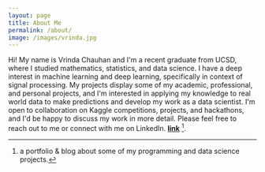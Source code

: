 ```yaml
---
layout: page
title: About Me
permalink: /about/
image: /images/vrinda.jpg
---
```


Hi! My name is Vrinda Chauhan and I'm a recent graduate from UCSD, where I studied mathematics, statistics, and data science. I have a deep interest in machine learning and deep learning, specifically in context of signal processing. My projects display some of my academic, professional, and personal projects, and I'm interested in applying my knowledge to real world data to make predictions and develop my work as a data scientist. I'm open to collaboration on Kaggle competitions, projects, and hackathons, and I'd be happy to discuss my work in more detail. Please feel free to reach out to me or connect with me on LinkedIn. **[link](https://www.linkedin.com/in/vrindachaa/)** [^1].



[^1]:a portfolio & blog about some of my programming and data science projects.
